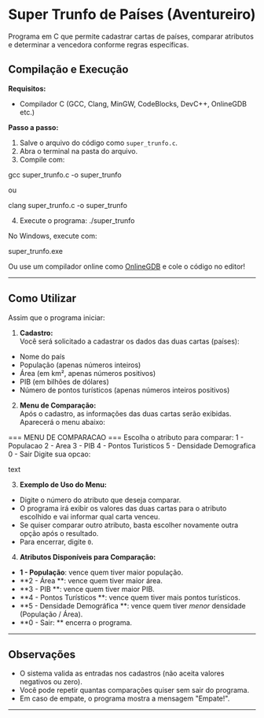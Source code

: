 # Super Trunfo de Países (Aventureiro)

Programa em C que permite cadastrar cartas de países, comparar atributos e determinar a vencedora conforme regras específicas.

## Compilação e Execução

**Requisitos:**  
- Compilador C (GCC, Clang, MinGW, CodeBlocks, DevC++, OnlineGDB etc.)

**Passo a passo:**

1. Salve o arquivo do código como `super_trunfo.c`.
2. Abra o terminal na pasta do arquivo.
3. Compile com:

gcc super_trunfo.c -o super_trunfo

ou 

clang super_trunfo.c -o super_trunfo


4. Execute o programa: ./super_trunfo


No Windows, execute com:

super_trunfo.exe

Ou use um compilador online como [OnlineGDB](https://www.onlinegdb.com/online_c_compiler) e cole o código no editor!

---

## Como Utilizar

Assim que o programa iniciar:

1. **Cadastro:**  
Você será solicitado a cadastrar os dados das duas cartas (países):  
- Nome do país  
- População (apenas números inteiros)  
- Área (em km², apenas números positivos)  
- PIB (em bilhões de dólares)  
- Número de pontos turísticos (apenas números inteiros positivos)

2. **Menu de Comparação:**  
Após o cadastro, as informações das duas cartas serão exibidas.  
Aparecerá o menu abaixo:

=== MENU DE COMPARACAO ===
Escolha o atributo para comparar:
1 - Populacao
2 - Area
3 - PIB
4 - Pontos Turisticos
5 - Densidade Demografica
0 - Sair
Digite sua opcao:

text

3. **Exemplo de Uso do Menu:**
- Digite o número do atributo que deseja comparar.
- O programa irá exibir os valores das duas cartas para o atributo escolhido e vai informar qual carta venceu.
- Se quiser comparar outro atributo, basta escolher novamente outra opção após o resultado.
- Para encerrar, digite `0`.

4. **Atributos Disponíveis para Comparação:**
- **1 - População**: vence quem tiver maior população.
- **2 - Área **: vence quem tiver maior área.
- **3 - PIB **: vence quem tiver maior PIB.
- **4 - Pontos Turísticos **: vence quem tiver mais pontos turísticos.
- **5 - Densidade Demográfica **: vence quem tiver _menor_ densidade (População / Área).
- **0 - Sair: ** encerra o programa.

---

## Observações

- O sistema valida as entradas nos cadastros (não aceita valores negativos ou zero).
- Você pode repetir quantas comparações quiser sem sair do programa.
- Em caso de empate, o programa mostra a mensagem "Empate!".

---